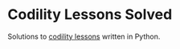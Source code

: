 # Codility Lessons Solved
Solutions to [codility lessons](https://app.codility.com/programmers/lessons/) written in Python.
